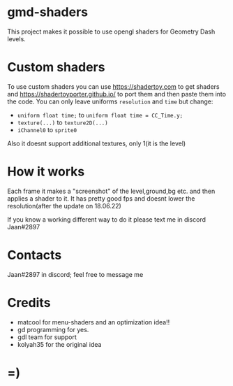# gmd-shaders

This project makes it possible to use opengl shaders for Geometry Dash levels.

# Custom shaders

To use custom shaders you can use https://shadertoy.com to get shaders and https://shadertoyporter.github.io/ to port them and then paste them into the code.
You can only leave uniforms `resolution` and `time` but change:
* `uniform float time;` to `uniform float time = CC_Time.y;`
* `texture(...)` to `texture2D(...)`
* `iChannel0` to `sprite0`

Also it doesnt support additional textures, only 1(it is the level)

# How it works

Each frame it makes a "screenshot" of the level,ground,bg etc. and then applies a shader to it. It has pretty good fps and doesnt lower the resolution(after the update on 18.06.22)

If you know a working different way to do it please text me in discord Jaan#2897

# Contacts

Jaan#2897 in discord; feel free to message me

# Credits

* matcool for menu-shaders and an optimization idea!!
* gd programming for yes.
* gdl team for support
* kolyah35 for the original idea

# =)
